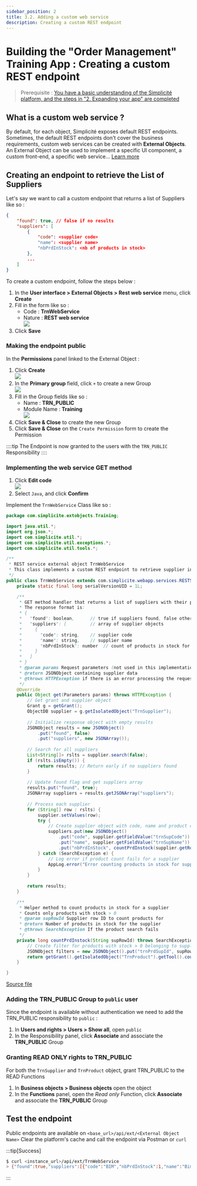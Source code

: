 ```yaml
---
sidebar_position: 2
title: 3.2. Adding a custom web service
description: Creating a custom REST endpoint
---
```


# Building the "Order Management" Training App : Creating a custom REST endpoint

> Prerequisite : [You have a basic understanding of the Simplicité platform, and the steps in "2. Expanding your app" are completed](/category/2-expanding-your-app)

## What is a custom web service ?

By default, for each object, Simplicité exposes default REST endpoints. Sometimes, the default REST endpoints don't cover the business requirements, custom web services can be created with **External Objects**. An External Object can be used to implement a specific UI component, a custom front-end, a specific web service... [Learn more](/category/external-objects)

## Creating an endpoint to retrieve the List of Suppliers

Let's say we want to call a custom endpoint that returns a list of Suppliers like so :
```json
{
    "found": true, // false if no results
    "suppliers": [
        {
            "code": <supplier code>
            "name": <supplier name>
            "nbPrdInStock": <nb of products in stock>
        },
        ...
    ] 
}
```

To create a custom endpoint, follow the steps below : 
1. In the **User interface > External Objects > Rest web service** menu, click **Create**
2. Fill in the form like so : 
    - Code : **TrnWebService**
    - Nature : **REST web service**  
    ![](img/external-object/create.png)
3. Click **Save**

### Making the endpoint public

In the **Permissions** panel linked to the External Object : 
1. Click **Create**  
    ![](img/external-object/create-permission.png)
2. In the **Primary group** field, click `+` to create a new Group  
    ![](img/external-object/create-group.png)
3. Fill in the Group fields like so : 
    - Name : **TRN_PUBLIC**
    - Module Name : **Training**  
    ![](img/external-object/group-values.png)
4. Click **Save & Close** to create the new Group 
5. Click **Save & Close** on the `Create Permission` form to create the Permission

::::tip
The Endpoint is now granted to the users with the `TRN_PUBLIC` Responsibility
::::

### Implementing the web service GET method

1. Click **Edit code**  
    ![](img/external-object/edit-code.png)
2. Select `Java`, and click **Confirm**

Implement the `TrnWebService` Class like so : 

```java title=TrnWebService.java
package com.simplicite.extobjects.Training;

import java.util.*;
import org.json.*;
import com.simplicite.util.*;
import com.simplicite.util.exceptions.*;
import com.simplicite.util.tools.*;

/**
 * REST service external object TrnWebService
 * This class implements a custom REST endpoint to retrieve supplier information including product counts
 */
public class TrnWebService extends com.simplicite.webapp.services.RESTServiceExternalObject {
	private static final long serialVersionUID = 1L;

	/**
	 * GET method handler that returns a list of suppliers with their product counts
	 * The response format is:
	 * {
	 *   "found": boolean,      // true if suppliers found, false otherwise
	 *   "suppliers": [         // array of supplier objects
	 *     {
	 *       "code": string,    // supplier code
	 *       "name": string,    // supplier name
	 *       "nbPrdInStock": number  // count of products in stock for this supplier
	 *     }
	 *   ]
	 * }
	 * @param params Request parameters (not used in this implementation)
	 * @return JSONObject containing supplier data
	 * @throws HTTPException if there is an error processing the request
	 */
	@Override
	public Object get(Parameters params) throws HTTPException {
		// Get grant and supplier object
		Grant g = getGrant();
		ObjectDB supplier = g.getIsolatedObject("TrnSupplier");
		
		// Initialize response object with empty results
		JSONObject results = new JSONObject()
			.put("found", false)
			.put("suppliers", new JSONArray());
		
		// Search for all suppliers
		List<String[]> rslts = supplier.search(false);
		if (rslts.isEmpty()) {
			return results; // Return early if no suppliers found
		}
		
		// Update found flag and get suppliers array
		results.put("found", true);
		JSONArray suppliers = results.getJSONArray("suppliers");
		
		// Process each supplier
		for (String[] row : rslts) {
			supplier.setValues(row);
			try {
				// Create supplier object with code, name and product count
				suppliers.put(new JSONObject()
					.put("code", supplier.getFieldValue("trnSupCode"))
					.put("name", supplier.getFieldValue("trnSupName"))
					.put("nbPrdInStock", countPrdInstock(supplier.getRowId())));
			} catch (SearchException e) {
				// Log error if product count fails for a supplier
				AppLog.error("Error counting products in stock for supplier " + supplier.getFieldValue("trnSupCode"), e);
			}
		}
		
		return results;
	}

	/**
	 * Helper method to count products in stock for a supplier
	 * Counts only products with stock > 0
	 * @param supRowId Supplier row ID to count products for
	 * @return Number of products in stock for the supplier
	 * @throws SearchException If the product search fails
	 */
	private long countPrdInstock(String supRowId) throws SearchException {
		// Create filter for products with stock > 0 belonging to supplier
		JSONObject filters = new JSONObject().put("trnPrdSupId", supRowId).put("trnPrdStock", "> 0");
		return getGrant().getIsolatedObject("TrnProduct").getTool().count(filters);
	}

}
```
[Source file](TrnWebService.java)

### Adding the TRN_PUBLIC Group to `public` user 

Since the endpoint is available without authentication we need to add the TRN_PUBLIC responsibility to `public` :
1. In **Users and rights > Users > Show all**, open `public`
2. In the Responsibility panel, click **Associate** and associate the **TRN_PUBLIC** Group

### Granting READ ONLY rights to TRN_PUBLIC

For both the `TrnSupplier` and `TrnProduct` object, grant TRN_PUBLIC to the READ Functions
1. In **Business objects > Business objects** open the object
2. In the **Functions** panel, open the *Read only* Function, click **Associate** and associate the **TRN_PUBLIC** Group


## Test the endpoint

Public endpoints are available on `<base_url>/api/ext/<External Object Name>` 
Clear the platform's cache and call the endpoint via Postman or `curl` 

:::tip[Success]
```sh
$ curl <instance_url>/api/ext/TrnWebService
> {"found":true,"suppliers":[{"code":"BIM","nbPrdInStock":1,"name":"Bim Computers Ltd."}]}
```
:::